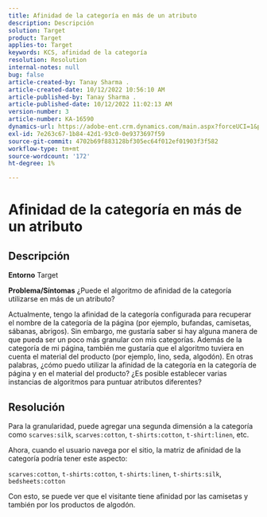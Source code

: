 ```yaml
---
title: Afinidad de la categoría en más de un atributo
description: Descripción
solution: Target
product: Target
applies-to: Target
keywords: KCS, afinidad de la categoría
resolution: Resolution
internal-notes: null
bug: false
article-created-by: Tanay Sharma .
article-created-date: 10/12/2022 10:56:10 AM
article-published-by: Tanay Sharma .
article-published-date: 10/12/2022 11:02:13 AM
version-number: 3
article-number: KA-16590
dynamics-url: https://adobe-ent.crm.dynamics.com/main.aspx?forceUCI=1&pagetype=entityrecord&etn=knowledgearticle&id=3df49f79-1c4a-ed11-bba2-0022480868ff
exl-id: 7e263c67-1b84-42d1-93c0-0e9373697f59
source-git-commit: 4702b69f883128bf305ec64f012ef01903f3f582
workflow-type: tm+mt
source-wordcount: '172'
ht-degree: 1%

---
```


# Afinidad de la categoría en más de un atributo

## Descripción

<b>Entorno</b>
Target


<b>Problema/Síntomas</b>
¿Puede el algoritmo de afinidad de la categoría utilizarse en más de un atributo?

Actualmente, tengo la afinidad de la categoría configurada para recuperar el nombre de la categoría de la página (por ejemplo, bufandas, camisetas, sábanas, abrigos). Sin embargo, me gustaría saber si hay alguna manera de que pueda ser un poco más granular con mis categorías. Además de la categoría de mi página, también me gustaría que el algoritmo tuviera en cuenta el material del producto (por ejemplo, lino, seda, algodón). En otras palabras, ¿cómo puedo utilizar la afinidad de la categoría en la categoría de página y en el material del producto? ¿Es posible establecer varias instancias de algoritmos para puntuar atributos diferentes?


## Resolución


Para la granularidad, puede agregar una segunda dimensión a la categoría como `scarves:silk`, `scarves:cotton`, `t-shirts:cotton`, `t-shirt:linen`, etc.

Ahora, cuando el usuario navega por el sitio, la matriz de afinidad de la categoría podría tener este aspecto:

`scarves:cotton`, `t-shirts:cotton`, `t-shirts:linen`, `t-shirts:silk`, `bedsheets:cotton`

Con esto, se puede ver que el visitante tiene afinidad por las camisetas y también por los productos de algodón.

